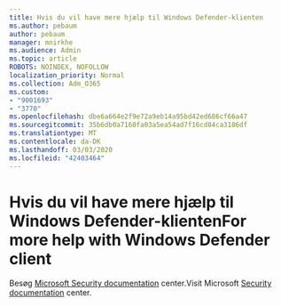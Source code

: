 ```yaml
---
title: Hvis du vil have mere hjælp til Windows Defender-klienten
ms.author: pebaum
author: pebaum
manager: mnirkhe
ms.audience: Admin
ms.topic: article
ROBOTS: NOINDEX, NOFOLLOW
localization_priority: Normal
ms.collection: Adm_O365
ms.custom:
- "9001693"
- "3770"
ms.openlocfilehash: dbe6a664e2f9e72a9eb14a95bd42ed686cf66a47
ms.sourcegitcommit: 35b6db0a7160fa03a5ea54ad7f16cd84ca3186df
ms.translationtype: MT
ms.contentlocale: da-DK
ms.lasthandoff: 03/03/2020
ms.locfileid: "42403464"
---
```

# <a name="for-more-help-with-windows-defender-client"></a><span data-ttu-id="9d0d1-102">Hvis du vil have mere hjælp til Windows Defender-klienten</span><span class="sxs-lookup"><span data-stu-id="9d0d1-102">For more help with Windows Defender client</span></span>

<span data-ttu-id="9d0d1-103">Besøg [Microsoft Security documentation](https://docs.microsoft.com/security/#pivot=products&panel=products1) center.</span><span class="sxs-lookup"><span data-stu-id="9d0d1-103">Visit Microsoft [Security documentation](https://docs.microsoft.com/security/#pivot=products&panel=products1) center.</span></span>